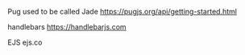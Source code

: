 Pug  used to be called Jade
https://pugjs.org/api/getting-started.html

handlebars 
https://handlebarjs.com

EJS  ejs.co
